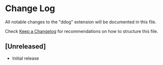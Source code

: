 # Change Log

All notable changes to the "ddog" extension will be documented in this file.

Check [Keep a Changelog](http://keepachangelog.com/) for recommendations on how to structure this file.

## [Unreleased]

- Initial release